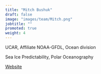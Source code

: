 ```yaml
---
title: "Mitch Bushuk"
draft: false
image: "images/team/Mitch.png"
jobtitle: ""
promoted: true
weight: 4
---
```



UCAR, Affiliate NOAA-GFDL, Ocean division

Sea Ice Predictability, Polar Oceanography

[Website](https://www.gfdl.noaa.gov/mitch-bushuk/)
